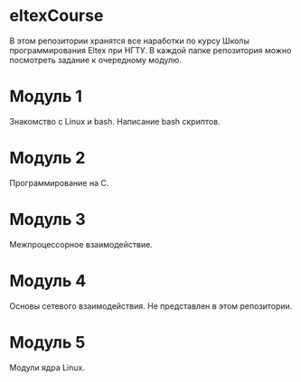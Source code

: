 # eltexCourse
В этом репозитории хранятся все наработки по курсу Школы программирования Eltex при НГТУ. В каждой папке репозитория можно посмотреть задание к очередному модулю.
# Модуль 1
Знакомство с Linux и bash. Написание bash скриптов.
# Модуль 2
Программирование на С.
# Модуль 3
Межпроцессорное взаимодействие.
# Модуль 4
Основы сетевого взаимодействия. Не представлен в этом репозитории.
# Модуль 5
Модули ядра Linux.
